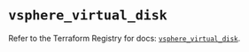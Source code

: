 # `vsphere_virtual_disk`

Refer to the Terraform Registry for docs: [`vsphere_virtual_disk`](https://registry.terraform.io/providers/vmware/vsphere/2.15.0/docs/resources/virtual_disk).
